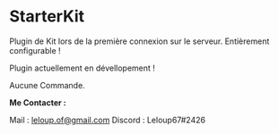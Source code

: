 # StarterKit
Plugin de Kit lors de la première connexion sur le serveur. Entièrement configurable !

Plugin actuellement en dévellopement !

Aucune Commande.

**Me Contacter :**

Mail : leloup.of@gmail.com
Discord : Leloup67#2426
